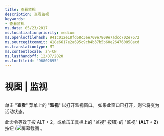 ```yaml
---
title: 查看监视
description: 查看监视
keywords:
- 查看监视
ms.date: 05/23/2017
ms.localizationpriority: medium
ms.openlocfilehash: 941c012e18fd68c3ee709e7809e7adcc702e7672
ms.sourcegitcommit: 418e6617e2a695c9cb4b37b5b60e264760858acd
ms.translationtype: MT
ms.contentlocale: zh-CN
ms.lasthandoff: 12/07/2020
ms.locfileid: "96802895"
---
```

# <a name="view--watch"></a>视图 | 监视


## <span id="ddk_view_watch_dbg"></span><span id="DDK_VIEW_WATCH_DBG"></span>


单击 "**查看**" 菜单上的 "**监视**" 以打开监视窗口。 如果此窗口已打开，则它将变为活动状态。

此命令等效于按 ALT + 2，或单击工具栏上的 "监视" 按钮) 的 "监视" **(ALT + 2)** 按钮 (![ 屏幕截图 ](images/tbwatch.png) 。

 

 





